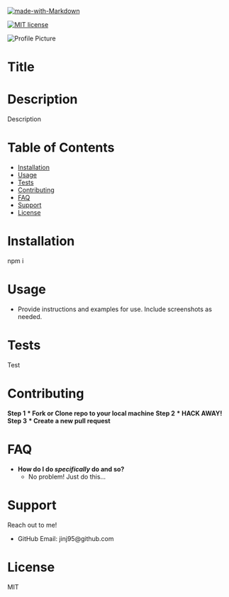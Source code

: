 <p><a href="http://commonmark.org"><img src="https://img.shields.io/badge/Made%20with-Markdown-1f425f.svg" alt="made-with-Markdown"></a></p>
<p><a href="https://lbesson.mit-license.org/"><img src="https://img.shields.io/badge/License-MIT-blue.svg" alt="MIT license"></a></p>

<p><img src="https://avatars1.githubusercontent.com/u/59855054?v=4?s=200" alt="Profile Picture"></p>

<h1>Title</h1>

<h1>Description</h1>

Description
<h1>Table of Contents</h1>

<ul>
<li><a href="#installation">Installation</a></li>
<li><a href="#usage">Usage</a></li>
<li><a href="#tests">Tests</a></li>
<li><a href="#contributing">Contributing</a></li>
<li><a href="#FAQ">FAQ</a></li>
<li><a href="#support">Support</a></li>
<li><a href="#license">License</a></li>
</ul>

<h1>Installation</h1>

npm i
<h1>Usage</h1>

* Provide instructions and examples for use. Include screenshots as needed.
<h1>Tests</h1>

Test
<h1>Contributing</h1>

<p><strong>Step 1</strong>
<strong>* Fork or Clone repo to your local machine</strong>
<strong>Step 2</strong>
<strong>* HACK AWAY!</strong>
<strong>Step 3</strong>
<strong>* Create a new pull request</strong></p>

<h1>FAQ</h1>

<ul>
<li><strong>How do I do <em>specifically</em> do and so?</strong>
<ul>
<li>No problem! Just do this...</li>
</ul>
</li>
</ul>

<h1>Support</h1>

Reach out to me! 
<ul>
<li>GitHub Email: jinj95@github.com</li>
</ul>

<h1>License</h1>

MIT

